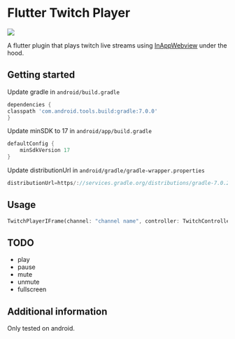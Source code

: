 # Flutter Twitch Player

![](https://variety.com/wp-content/uploads/2015/03/twitch-logo.jpg?w=636)

A flutter plugin that plays twitch live streams using [InAppWebview](https://pub.dev/packages/flutter_inappwebview) under the hood.

## Getting started

Update gradle in `android/build.gradle`

```gradle
dependencies {
classpath 'com.android.tools.build:gradle:7.0.0'
}
```

Update minSDK to 17 in `android/app/build.gradle`

```gradle
defaultConfig {
    minSdkVersion 17
}
```

Update distributionUrl in `android/gradle/gradle-wrapper.properties`

```gradle
distributionUrl=https/://services.gradle.org/distributions/gradle-7.0.2-all.zip
```

## Usage

```dart
TwitchPlayerIFrame(channel: "channel name", controller: TwitchController())
```

## TODO

- play
- pause
- mute
- unmute
- fullscreen

## Additional information

Only tested on android.
